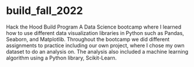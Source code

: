 # build_fall_2022
 
Hack the Hood Build Program
    A Data Science bootcamp where I learned how to use different data visualization libraries in Python such as Pandas, Seaborn, and Matplotlib. Throughout the bootcamp we did different assignments to practice including our own project, where I chose my own dataset to do an analysis on. The analysis also included a machine learning algorithm using a Python library, Scikit-Learn. 